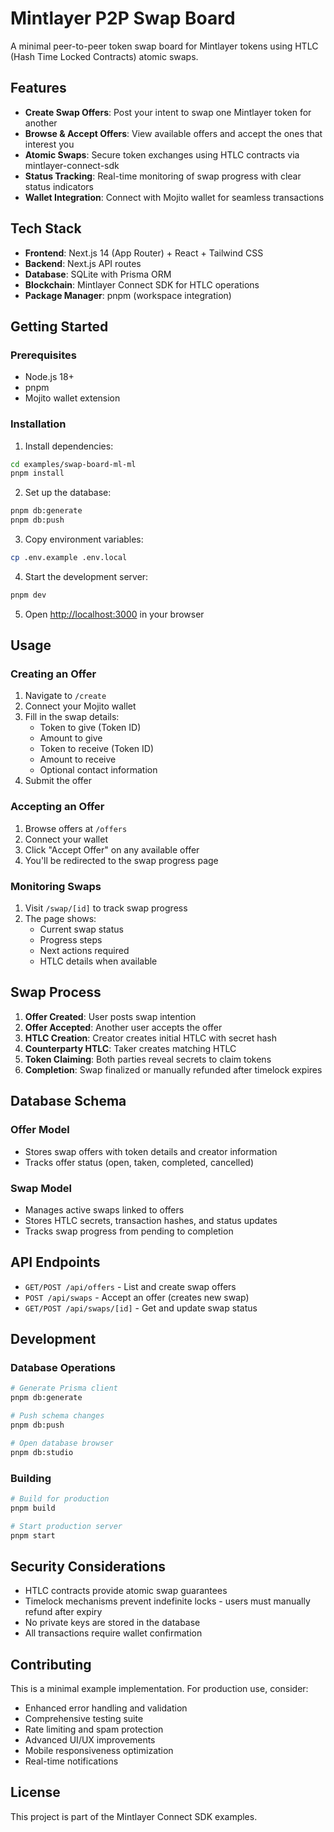 # Mintlayer P2P Swap Board

A minimal peer-to-peer token swap board for Mintlayer tokens using HTLC (Hash Time Locked Contracts) atomic swaps.

## Features

- **Create Swap Offers**: Post your intent to swap one Mintlayer token for another
- **Browse & Accept Offers**: View available offers and accept the ones that interest you
- **Atomic Swaps**: Secure token exchanges using HTLC contracts via mintlayer-connect-sdk
- **Status Tracking**: Real-time monitoring of swap progress with clear status indicators
- **Wallet Integration**: Connect with Mojito wallet for seamless transactions

## Tech Stack

- **Frontend**: Next.js 14 (App Router) + React + Tailwind CSS
- **Backend**: Next.js API routes
- **Database**: SQLite with Prisma ORM
- **Blockchain**: Mintlayer Connect SDK for HTLC operations
- **Package Manager**: pnpm (workspace integration)

## Getting Started

### Prerequisites

- Node.js 18+ 
- pnpm
- Mojito wallet extension

### Installation

1. Install dependencies:
```bash
cd examples/swap-board-ml-ml
pnpm install
```

2. Set up the database:
```bash
pnpm db:generate
pnpm db:push
```

3. Copy environment variables:
```bash
cp .env.example .env.local
```

4. Start the development server:
```bash
pnpm dev
```

5. Open [http://localhost:3000](http://localhost:3000) in your browser

## Usage

### Creating an Offer

1. Navigate to `/create`
2. Connect your Mojito wallet
3. Fill in the swap details:
   - Token to give (Token ID)
   - Amount to give
   - Token to receive (Token ID)
   - Amount to receive
   - Optional contact information
4. Submit the offer

### Accepting an Offer

1. Browse offers at `/offers`
2. Connect your wallet
3. Click "Accept Offer" on any available offer
4. You'll be redirected to the swap progress page

### Monitoring Swaps

1. Visit `/swap/[id]` to track swap progress
2. The page shows:
   - Current swap status
   - Progress steps
   - Next actions required
   - HTLC details when available

## Swap Process

1. **Offer Created**: User posts swap intention
2. **Offer Accepted**: Another user accepts the offer
3. **HTLC Creation**: Creator creates initial HTLC with secret hash
4. **Counterparty HTLC**: Taker creates matching HTLC
5. **Token Claiming**: Both parties reveal secrets to claim tokens
6. **Completion**: Swap finalized or manually refunded after timelock expires

## Database Schema

### Offer Model
- Stores swap offers with token details and creator information
- Tracks offer status (open, taken, completed, cancelled)

### Swap Model
- Manages active swaps linked to offers
- Stores HTLC secrets, transaction hashes, and status updates
- Tracks swap progress from pending to completion

## API Endpoints

- `GET/POST /api/offers` - List and create swap offers
- `POST /api/swaps` - Accept an offer (creates new swap)
- `GET/POST /api/swaps/[id]` - Get and update swap status

## Development

### Database Operations

```bash
# Generate Prisma client
pnpm db:generate

# Push schema changes
pnpm db:push

# Open database browser
pnpm db:studio
```

### Building

```bash
# Build for production
pnpm build

# Start production server
pnpm start
```

## Security Considerations

- HTLC contracts provide atomic swap guarantees
- Timelock mechanisms prevent indefinite locks - users must manually refund after expiry
- No private keys are stored in the database
- All transactions require wallet confirmation

## Contributing

This is a minimal example implementation. For production use, consider:

- Enhanced error handling and validation
- Comprehensive testing suite
- Rate limiting and spam protection
- Advanced UI/UX improvements
- Mobile responsiveness optimization
- Real-time notifications

## License

This project is part of the Mintlayer Connect SDK examples.
